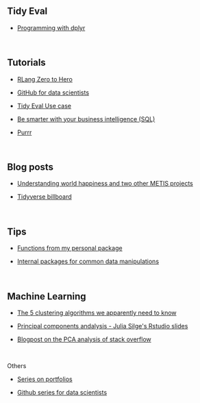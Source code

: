 






## Tidy Eval

+ [Programming with dplyr](http://dplyr.tidyverse.org/articles/programming.html)






<br>

## Tutorials

+ [RLang Zero to Hero](https://towardsdatascience.com/r-lang-zero-to-hero-c59a9f66841c)

+ [GitHub for data scientists](https://github.com/blog/2494-github-for-data-scientists-a-webcast-series)

+ [Tidy Eval Use case](http://www.dandersondata.com/post/a-tidyeval-use-case/)

+ [Be smarter with your business intelligence (SQL)](https://page.data.world/be-smarter-with-your-business-intelligence)

+ [Purrr](https://towardsdatascience.com/functional-programming-in-r-with-purrr-469e597d0229)




<br>

## Blog posts

+ [Understanding world happiness and two other METIS projects](http://emilygeller.info/)

+ [Tidyverse billboard](http://www.njtierney.com/post/2017/11/07/tidyverse-billboard/)




<br>

## Tips

+ [Functions from my personal package](http://www.dandersondata.com/post/sharing-some-functions-from-my-personal-r-package/)

+ [Internal packages for common data manipulations](http://jonthegeek.com/2018/02/19/internal-packages-for-common-data-manipulations/)



<br>

## Machine Learning

+ [The 5 clustering algorithms we apparently need to know](https://towardsdatascience.com/the-5-clustering-algorithms-data-scientists-need-to-know-a36d136ef68)

+ [Principal components andalysis - Julia Silge's Rstudio slides](https://speakerdeck.com/juliasilge/understanding-principal-component-analysis-using-stack-overflow-data)

+ [Blogpost on the PCA analysis of stack overflow](https://stackoverflow.blog/2018/02/28/evaluating-options-amazons-hq2-using-stack-overflow-data/?utm_content=buffer5384c&utm_medium=social&utm_source=twitter.com&utm_campaign=buffer)



<br>


Others

+ [Series on portfolios](https://www.dataquest.io/blog/how-to-share-data-science-portfolio/)

+ [Github series for data scientists](https://github.com/blog/2494-github-for-data-scientists-a-webcast-series)
